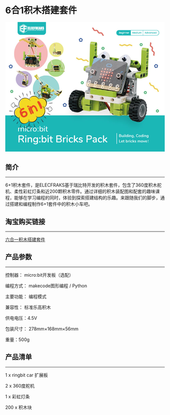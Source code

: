 # 6合1积木搭建套件

![](./images/ringbit_bricks_pack_01.jpg)

## 简介
---

6+1积木套件，是ELECFRAKS基于瑞比特开发的积木套件，包含了360度积木舵机、柔性彩虹灯条和近200颗积木零件。通过详细的积木装配图和配套的趣味课程，能够在学习编程的同时，体验到探索搭建结构的乐趣。来跟随我们的脚步，通过搭建和编程制作6+1套件中的积木小车吧。

## 淘宝购买链接
---

[六合一积木搭建套件](https://item.taobao.com/item.htm?ft=t&id=619734013239)

## 产品参数
---
控制器： micro:bit开发板（选配）

编程方式： makecode图形编程 / Python

主要功能： 编程模式

兼容性： 标准乐高积木

供电电压：4.5V

包装尺寸： 278mm×168mm×56mm

重量：500g

## 产品清单
---
1 x ringbit car 扩展板

2 x 360度舵机

1 x 彩虹灯条

200 x 积木块
